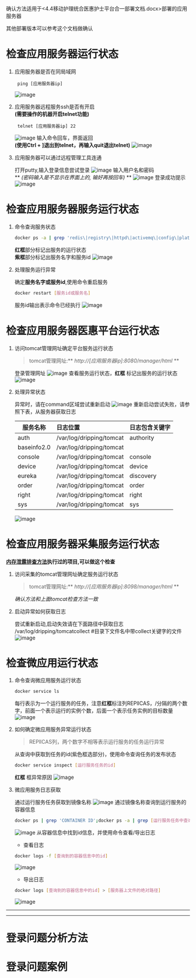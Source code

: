 确认方法适用于<4.4移动护理统合医惠护士平台合一部署文档.docx>部署的应用服务器

其他部署版本可以参考这个文档做确认

# 检查应用服务器运行状态
1. 应用服务器是否在同局域网

        ping [应用服务器ip]
    ![image](https://raw.githubusercontent.com/Stromy-worker/EwellDrpDoc/master/Resource/pic/placeImage-large.jpg)
1. 应用服务器远程服务ssh是否有开启
<br>**(需要操作的机器开启telnet功能)**

        telnet [应用服务器ip] 22
    ![image](https://raw.githubusercontent.com/Stromy-worker/EwellDrpDoc/master/Resource/pic/placeImage-large.jpg)
    输入命令回车，界面返回
    <br>**(使用Ctrl + ]退出到telnet，再输入quit退出telnet)**
    ![image](https://raw.githubusercontent.com/Stromy-worker/EwellDrpDoc/master/Resource/pic/placeImage-large.jpg)
1. 应用服务器可以通过远程管理工具连通

    打开putty,输入登录信息尝试登录
    ![image](https://raw.githubusercontent.com/Stromy-worker/EwellDrpDoc/master/Resource/pic/placeImage-large.jpg)
    输入用户名和密码
    <br>** *(密码输入是不显示在界面上的, 输好再按回车)* **
    ![image](https://raw.githubusercontent.com/Stromy-worker/EwellDrpDoc/master/Resource/pic/placeImage-large.jpg)
    登录成功提示
    ![image](https://raw.githubusercontent.com/Stromy-worker/EwellDrpDoc/master/Resource/pic/placeImage-large.jpg)

# 检查应用服务器服务运行状态
1. 命令查询服务状态
    ```Bash
    docker ps -a | grep 'redis\|registry\|httpd\|activemq\|config\|platformWEB\|tomcat\|uploader\|tomcatcollect\|mqttmsg'
    ```
    **红框**部分标记出服务的运行状态
    <br>**紫框**部分标记出服务名字和服务id
    ![image](https://raw.githubusercontent.com/Stromy-worker/EwellDrpDoc/master/Resource/pic/placeImage-large.jpg)

1. 处理服务运行异常

    确定**服务名字或服务id**,使用命令重启服务
    ```Bash
    docker restart [服务id或服务名]
    ```
    服务id输出表示命令已经执行
    ![image](https://raw.githubusercontent.com/Stromy-worker/EwellDrpDoc/master/Resource/pic/placeImage-large.jpg)

# 检查应用服务器医惠平台运行状态
1. 访问tomcat管理网址确定平台服务运行状态
    > tomcat管理网址:** _http://[应用服务器ip]:8080/manager/html_ **

    登录管理网址
    ![image](https://raw.githubusercontent.com/Stromy-worker/EwellDrpDoc/master/Resource/pic/placeImage-large.jpg)
    查看服务运行状态，**红框**
    标记出服务的运行状态
    ![image](https://raw.githubusercontent.com/Stromy-worker/EwellDrpDoc/master/Resource/pic/placeImage-large.jpg)
1. 处理异常状态

    异常时，请在command区域尝试重新启动
    ![image](https://raw.githubusercontent.com/Stromy-worker/EwellDrpDoc/master/Resource/pic/placeImage-large.jpg)
    重新启动尝试失败，请参照下表，从服务器获取日志

    |服务名称|日志位置|日志包含关键字|
    |---|:---|---|
    |auth|/var/log/dripping/tomcat|authority|
    |baseinfo2.0|/var/log/dripping/tomcat||
    |console|/var/log/dripping/tomcat|console|
    |device|/var/log/dripping/tomcat|device|
    |eureka|/var/log/dripping/tomcat|discovery|
    |order|/var/log/dripping/tomcat|order|
    |right|/var/log/dripping/tomcat|right|
    |sys|/var/log/dripping/tomcat|sys|
    ![image](https://raw.githubusercontent.com/Stromy-worker/EwellDrpDoc/master/Resource/pic/placeImage-large.jpg)

# 检查应用服务器采集服务运行状态
**[内存泄露排查方法](https://github.com/Stromy-worker/EwellDrpDoc/blob/master/OperationDoc/DRP%E5%86%85%E5%AD%98%E6%B3%84%E9%9C%B2%E6%8E%92%E6%9F%A5%E6%96%B9%E6%B3%95.md)执行过的项目,可以做这个检查**
1. 访问采集的tomcat管理网址确定服务运行状态
    > tomcat管理网址:** _http://[应用服务器ip]:8098/manager/html_ **

    *确认方法和上面tomcat检查方法一致*
1. 启动异常如何获取日志

    尝试重新启动,启动失效请在下面路径中获取日志
        /var/log/dripping/tomcatcollect  #目录下文件名中带collect关键字的文件
    ![image](https://raw.githubusercontent.com/Stromy-worker/EwellDrpDoc/master/Resource/pic/placeImage-large.jpg)

# 检查微应用运行状态
1. 命令查询微应用服务运行状态

    ```Bash
    docker service ls
    ```
    每行表示为一个运行服务的任务，注意**红框**标注列REPlICAS，/分隔的两个数字，前面一个表示运行的实例个数，后面一个表示任务实例的目标数量
    ![image](https://raw.githubusercontent.com/Stromy-worker/EwellDrpDoc/master/Resource/pic/placeImage-large.jpg)

1. 如何确定微应用服务异常运行状态
    > REPlICAS列，两个数字不相等表示运行服务的任务运行异常

    从查询中获取到任务的id(紫色框选部分)，使用命令查询任务的发布状态

    ```Bash
    docker service inspect [运行服务任务的id]
    ```
    **红框** 框异常原因
    ![image](https://raw.githubusercontent.com/Stromy-worker/EwellDrpDoc/master/Resource/pic/placeImage-large.jpg)
1. 微应用服务日志获取

    通过运行服务任务获取到镜像名称
    ![image](https://raw.githubusercontent.com/Stromy-worker/EwellDrpDoc/master/Resource/pic/placeImage-large.jpg)
    通过镜像名称查询到运行服务的容器信息
    ```Bash
    docker ps | grep 'CONTAINER ID';docker ps -a | grep [运行服务任务中查询到的镜像名称]
    ```
    ![image](https://raw.githubusercontent.com/Stromy-worker/EwellDrpDoc/master/Resource/pic/placeImage-large.jpg)
    从容器信息中找到id信息，并使用命令查看/导出日志
    * 查看日志

    ```Bash
    docker logs -f [查询到的容器信息中的id]
    ```
    ![image](https://raw.githubusercontent.com/Stromy-worker/EwellDrpDoc/master/Resource/pic/placeImage-large.jpg)
    * 导出日志

    ```Bash
    docker logs [查询到的容器信息中的id] > [服务器上文件的绝对路径]
    ```
    ![image](https://raw.githubusercontent.com/Stromy-worker/EwellDrpDoc/master/Resource/pic/placeImage-large.jpg)

---

---

# 登录问题分析方法
# 登录问题案例
